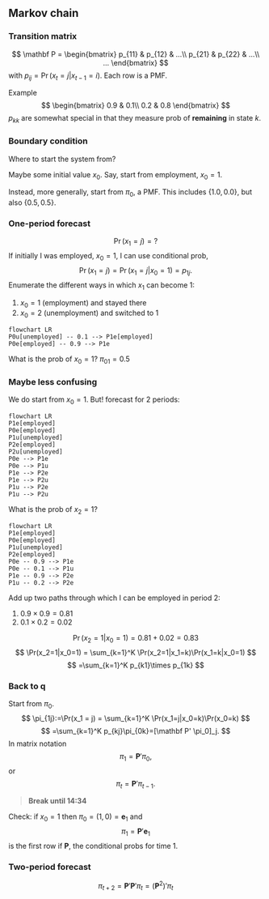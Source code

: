 ## Markov chain
### Transition matrix
$$
\mathbf P = \begin{bmatrix}
p_{11} & p_{12} & ...\\
p_{21} & p_{22} & ...\\
...
\end{bmatrix}
$$
with $p_{ij} = \Pr(x_t=j|x_{t-1}=i)$. Each row is a PMF.

Example
$$
\begin{bmatrix}
0.9 & 0.1\\
0.2 & 0.8
\end{bmatrix}
$$
$p_{kk}$ are somewhat special in that they measure prob of **remaining** in state $k$.

### Boundary condition
Where to start the system from?

Maybe some initial value $x_0$. Say, start from employment, $x_0 = 1$.

Instead, more generally, start from $\pi_0$, a PMF. This includes $\{1.0, 0.0\}$, but also $\{0.5, 0.5\}$.

### One-period forecast
$$
\Pr(x_1 = j) = ?
$$
If initially I was employed, $x_0=1$, I can use conditional prob,
$$
\Pr(x_1=j) = \Pr(x_1=j|x_0=1) = p_{1j}.
$$
Enumerate the different ways in which $x_1$ can become 1:
1. $x_0=1$ (employment) and stayed there
2. $x_0=2$ (unemployment) and switched to 1 

```mermaid
flowchart LR
P0u[unemployed] -- 0.1 --> P1e[employed]
P0e[employed] -- 0.9 --> P1e
```
What is the prob of $x_0=1$? $\pi_{01} = 0.5$

### Maybe less confusing
We do start from $x_0=1$. But! forecast for 2 periods:
```mermaid
flowchart LR
P1e[employed]
P0e[employed]
P1u[unemployed]
P2e[employed]
P2u[unemployed]
P0e --> P1e
P0e --> P1u
P1e --> P2e
P1e --> P2u
P1u --> P2e
P1u --> P2u
```
What is the prob of $x_2 = 1$?
```mermaid
flowchart LR
P1e[employed]
P0e[employed]
P1u[unemployed]
P2e[employed]
P0e -- 0.9 --> P1e
P0e -- 0.1 --> P1u
P1e -- 0.9 --> P2e
P1u -- 0.2 --> P2e
```
Add up two paths through which I can be employed in period 2:
1. $0.9\times 0.9=0.81$ 
2. $0.1\times 0.2=0.02$


$$
\Pr(x_2=1|x_0=1) = 0.81 + 0.02 = 0.83
$$
$$
\Pr(x_2=1|x_0=1) = 
\sum_{k=1}^K \Pr(x_2=1|x_1=k)\Pr(x_1=k|x_0=1)
$$
$$
=\sum_{k=1}^K p_{k1}\times p_{1k}
$$
### Back to q
Start from $\pi_0$. 
$$
\pi_{1j}:=\Pr(x_1 = j) = 
\sum_{k=1}^K 
\Pr(x_1=j|x_0=k)\Pr(x_0=k)
$$
$$
=\sum_{k=1}^K p_{kj}\pi_{0k}=[\mathbf P' \pi_0]_j.
$$
In matrix notation
$$
\pi_1 = \mathbf P' \pi_0,
$$
or 
$$
\pi_t = \mathbf P' \pi_{t-1}.
$$
> **Break until 14:34**

Check: if $x_0=1$ then $\pi_0=(1,0)= \mathbf e_1$ and
$$
\pi_1 = \mathbf P' \mathbf e_1
$$
is the first row if $\mathbf P$, the conditional probs for time 1.

### Two-period forecast
$$
\pi_{t+2} =\mathbf P'\mathbf P'\pi_t = (\mathbf P^2)' \pi_t
$$